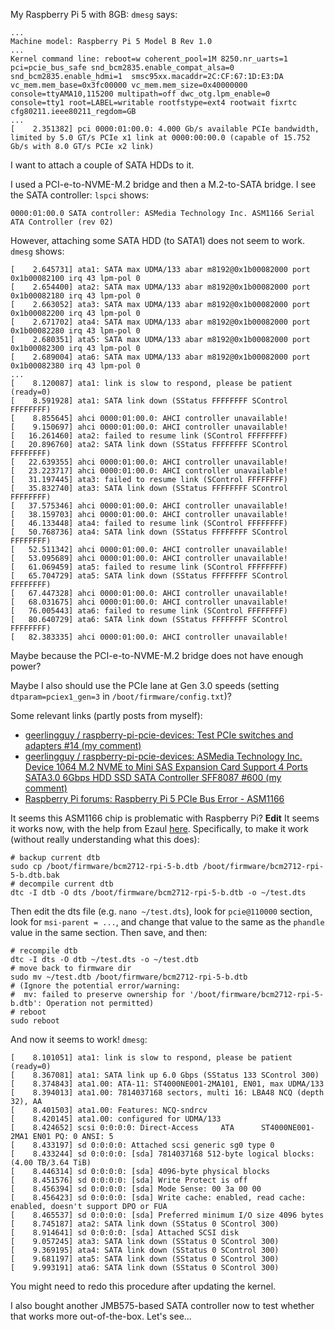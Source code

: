 My Raspberry Pi 5 with 8GB:
`dmesg` says:
```
...
Machine model: Raspberry Pi 5 Model B Rev 1.0
...
Kernel command line: reboot=w coherent_pool=1M 8250.nr_uarts=1 pci=pcie_bus_safe snd_bcm2835.enable_compat_alsa=0 snd_bcm2835.enable_hdmi=1  smsc95xx.macaddr=2C:CF:67:1D:E3:DA vc_mem.mem_base=0x3fc00000 vc_mem.mem_size=0x40000000  console=ttyAMA10,115200 multipath=off dwc_otg.lpm_enable=0 console=tty1 root=LABEL=writable rootfstype=ext4 rootwait fixrtc cfg80211.ieee80211_regdom=GB
...
[    2.351382] pci 0000:01:00.0: 4.000 Gb/s available PCIe bandwidth, limited by 5.0 GT/s PCIe x1 link at 0000:00:00.0 (capable of 15.752 Gb/s with 8.0 GT/s PCIe x2 link)

```

I want to attach a couple of SATA HDDs to it.

I used a PCI-e-to-NVME-M.2 bridge and then a M.2-to-SATA bridge.
I see the SATA controller:
`lspci` shows:
```
0000:01:00.0 SATA controller: ASMedia Technology Inc. ASM1166 Serial ATA Controller (rev 02)
```
However, attaching some SATA HDD (to SATA1) does not seem to work.
`dmesg` shows:
```
[    2.645731] ata1: SATA max UDMA/133 abar m8192@0x1b00082000 port 0x1b00082100 irq 43 lpm-pol 0
[    2.654400] ata2: SATA max UDMA/133 abar m8192@0x1b00082000 port 0x1b00082180 irq 43 lpm-pol 0
[    2.663052] ata3: SATA max UDMA/133 abar m8192@0x1b00082000 port 0x1b00082200 irq 43 lpm-pol 0
[    2.671702] ata4: SATA max UDMA/133 abar m8192@0x1b00082000 port 0x1b00082280 irq 43 lpm-pol 0
[    2.680351] ata5: SATA max UDMA/133 abar m8192@0x1b00082000 port 0x1b00082300 irq 43 lpm-pol 0
[    2.689004] ata6: SATA max UDMA/133 abar m8192@0x1b00082000 port 0x1b00082380 irq 43 lpm-pol 0
...
[    8.120087] ata1: link is slow to respond, please be patient (ready=0)
[    8.591928] ata1: SATA link down (SStatus FFFFFFFF SControl FFFFFFFF)
[    8.855645] ahci 0000:01:00.0: AHCI controller unavailable!
[    9.150697] ahci 0000:01:00.0: AHCI controller unavailable!
[   16.261460] ata2: failed to resume link (SControl FFFFFFFF)
[   20.896760] ata2: SATA link down (SStatus FFFFFFFF SControl FFFFFFFF)
[   22.639355] ahci 0000:01:00.0: AHCI controller unavailable!
[   23.223717] ahci 0000:01:00.0: AHCI controller unavailable!
[   31.197445] ata3: failed to resume link (SControl FFFFFFFF)
[   35.832740] ata3: SATA link down (SStatus FFFFFFFF SControl FFFFFFFF)
[   37.575346] ahci 0000:01:00.0: AHCI controller unavailable!
[   38.159703] ahci 0000:01:00.0: AHCI controller unavailable!
[   46.133448] ata4: failed to resume link (SControl FFFFFFFF)
[   50.768736] ata4: SATA link down (SStatus FFFFFFFF SControl FFFFFFFF)
[   52.511342] ahci 0000:01:00.0: AHCI controller unavailable!
[   53.095689] ahci 0000:01:00.0: AHCI controller unavailable!
[   61.069459] ata5: failed to resume link (SControl FFFFFFFF)
[   65.704729] ata5: SATA link down (SStatus FFFFFFFF SControl FFFFFFFF)
[   67.447328] ahci 0000:01:00.0: AHCI controller unavailable!
[   68.031675] ahci 0000:01:00.0: AHCI controller unavailable!
[   76.005443] ata6: failed to resume link (SControl FFFFFFFF)
[   80.640729] ata6: SATA link down (SStatus FFFFFFFF SControl FFFFFFFF)
[   82.383335] ahci 0000:01:00.0: AHCI controller unavailable!
```
Maybe because the PCI-e-to-NVME-M.2 bridge does not have enough power?

Maybe I also should use the PCIe lane at Gen 3.0 speeds (setting `dtparam=pciex1_gen=3` in `/boot/firmware/config.txt`)?

Some relevant links (partly posts from myself):
* [geerlingguy / raspberry-pi-pcie-devices: Test PCIe switches and adapters #14 (my comment)](https://github.com/geerlingguy/raspberry-pi-pcie-devices/issues/14#issuecomment-2141448525)
* [geerlingguy / raspberry-pi-pcie-devices: ASMedia Technology Inc. Device 1064 M.2 NVME to Mini SAS Expansion Card Support 4 Ports SATA3.0 6Gbps HDD SSD SATA Controller SFF8087 #600 (my comment)](https://github.com/geerlingguy/raspberry-pi-pcie-devices/issues/600#issuecomment-2143579129)
* [Raspberry Pi forums: Raspberry Pi 5 PCIe Bus Error - ASM1166](https://forums.raspberrypi.com/viewtopic.php?t=363682)

It seems this ASM1166 chip is problematic with Raspberry Pi?
**Edit** It seems it works now, with the help from Ezaul [here](https://github.com/geerlingguy/raspberry-pi-pcie-devices/issues/600#issuecomment-2143909849).
Specifically, to make it work (without really understanding what this does):
```shell
# backup current dtb
sudo cp /boot/firmware/bcm2712-rpi-5-b.dtb /boot/firmware/bcm2712-rpi-5-b.dtb.bak
# decompile current dtb
dtc -I dtb -O dts /boot/firmware/bcm2712-rpi-5-b.dtb -o ~/test.dts
```
Then edit the dts file (e.g. `nano ~/test.dts`), look for `pcie@110000` section, look for `msi-parent = ...`, and change that value to the same as the `phandle` value in the same section. Then save, and then:
```shell
# recompile dtb
dtc -I dts -O dtb ~/test.dts -o ~/test.dtb
# move back to firmware dir
sudo mv ~/test.dtb /boot/firmware/bcm2712-rpi-5-b.dtb
# (Ignore the potential error/warning:
#  mv: failed to preserve ownership for '/boot/firmware/bcm2712-rpi-5-b.dtb': Operation not permitted)
# reboot
sudo reboot
```
And now it seems to work! `dmesg`:
```
[    8.101051] ata1: link is slow to respond, please be patient (ready=0)
[    8.367081] ata1: SATA link up 6.0 Gbps (SStatus 133 SControl 300)
[    8.374843] ata1.00: ATA-11: ST4000NE001-2MA101, EN01, max UDMA/133
[    8.394013] ata1.00: 7814037168 sectors, multi 16: LBA48 NCQ (depth 32), AA
[    8.401503] ata1.00: Features: NCQ-sndrcv
[    8.420145] ata1.00: configured for UDMA/133
[    8.424652] scsi 0:0:0:0: Direct-Access     ATA      ST4000NE001-2MA1 EN01 PQ: 0 ANSI: 5
[    8.433197] sd 0:0:0:0: Attached scsi generic sg0 type 0
[    8.433244] sd 0:0:0:0: [sda] 7814037168 512-byte logical blocks: (4.00 TB/3.64 TiB)
[    8.446314] sd 0:0:0:0: [sda] 4096-byte physical blocks
[    8.451576] sd 0:0:0:0: [sda] Write Protect is off
[    8.456394] sd 0:0:0:0: [sda] Mode Sense: 00 3a 00 00
[    8.456423] sd 0:0:0:0: [sda] Write cache: enabled, read cache: enabled, doesn't support DPO or FUA
[    8.465537] sd 0:0:0:0: [sda] Preferred minimum I/O size 4096 bytes
[    8.745187] ata2: SATA link down (SStatus 0 SControl 300)
[    8.914641] sd 0:0:0:0: [sda] Attached SCSI disk
[    9.057245] ata3: SATA link down (SStatus 0 SControl 300)
[    9.369195] ata4: SATA link down (SStatus 0 SControl 300)
[    9.681197] ata5: SATA link down (SStatus 0 SControl 300)
[    9.993191] ata6: SATA link down (SStatus 0 SControl 300)
```
You might need to redo this procedure after updating the kernel.

I also bought another JMB575-based SATA controller now to test whether that works more out-of-the-box. Let's see...
